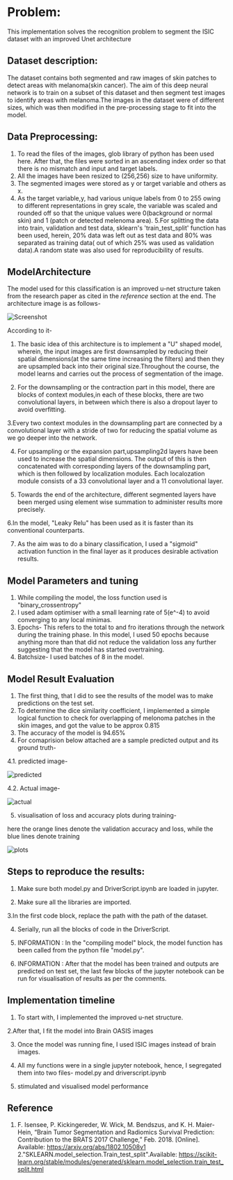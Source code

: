 
# Problem:
This implementation solves the recognition problem to segment the ISIC dataset with an improved Unet architecture 

## Dataset description:
The dataset contains both segmented and raw images of skin patches to detect areas with melanoma(skin cancer). The aim of this deep neural network is to train on a subset of this dataset and then segment test images to identify areas with melanoma.The images in the dataset were of different sizes, which was then modified in the pre-processing stage to fit into the model.

## Data Preprocessing:
1. To read the files of the images, glob library of python has been used here. After that, the files were sorted in an ascending index order so that there is no mismatch and input and target labels.
2. All the images have been resized to (256,256) size to have uniformity.
3. The segmented images were stored as y or target variable and others as x.
4. As the target variable,y, had various unique labels from 0 to 255 owing to different representations in grey scale, the variable was scaled and rounded off so that the unique values were 0(background or normal skin) and 1 (patch or detected melenoma area).
5.For splitting the data into train, validation and test data, sklearn's 'train_test_split' function has been used, herein, 20% data was left out as test data and 80% was separated as training data( out of which 25% was used as validation data).A random state was also used for reproducibility of results.


## ModelArchitecture
The model used for this classification is an improved u-net structure taken from the research paper as cited in the *reference* section at the end.
The architecture image is as follows-

![Screenshot](Resources/architecture.PNG)

According to it-
1. The basic idea of this architecture is to implement a "U" shaped model, wherein, the input images are first downsampled by reducing their spatial dimensions(at the same time increasing the filters) and then they are upsampled back into their original size.Throughout the course, the model learns and carries out the process of segmentation of the image.

2. For the downsampling or the contraction part in this model, there are blocks of context modules,in each of these blocks, there are two convolutional layers, in between which there is also a dropout layer to avoid overfitting.

3.Every two context modules in the downsampling part are connected by a convolutional layer with a stride of two for reducing the spatial volume as we go deeper into the network.

4. For upsampling or the expansion part,upsampling2d layers have been used to increase the spatial dimensions. The output of this is then concatenated with corresponding layers of the downsampling part, which is then followed by  localization modules. Each localozation module consists of a  33 convolutional layer and a 11 convolutional layer.

5. Towards the end of the architecture, different segmented layers have  been merged using element wise summation to administer results more precisely.

6.In the model, "Leaky Relu" has been used as it is faster than its conventional counterparts.

7. As the aim was to do a binary classification, I used a "sigmoid" activation function in the final layer as it produces desirable activation results.



## Model Parameters and tuning
1. While compiling the model, the loss function used is "binary_crossentropy" 
2. I used adam optimiser with a small learning rate of 5(e^-4) to avoid converging to any local minimas.
3. Epochs- This refers to the total to and fro iterations through the network during the training phase. In this model, I used 50 epochs because anything more than that did not reduce the validation loss any further suggesting that the model has started overtraining.
4. Batchsize- I used batches of 8 in the model.
 

## Model Result Evaluation 
1. The first thing, that I did to see the results of the model was to make predictions on the test set.
2. To determine the dice similarity coefficient, I implemented a simple logical function to check for overlapping of melonoma patches in the skin images, and got the value to be approx 0.815
3. The accuracy of the model is 94.65%
4. For comaprision below attached are a sample predicted output and its ground truth-

4.1. predicted image-

![predicted](Resources/predicted.PNG)

4.2. Actual image-

![actual](Resources/actual.PNG)

5. visualisation of loss and accuracy plots during training-

here the orange lines denote the validation accuracy and loss, while the blue lines denote training

![plots](Resources/plots.PNG)

## Steps to reproduce the results:
1. Make sure both model.py and DriverScript.ipynb are loaded in jupyter.

2. Make sure all the libraries are imported.

3.In the first code block, replace the path with the path of the dataset.

4. Serially, run all the blocks of code in the DriverScript.

5. INFORMATION : In the "compiling model" block, the model function has been called from the python file "model.py".

6. INFORMATION : After that the model has been trained and outputs are predicted on test set, the last few blocks of the jupyter notebook can be run for visualisation of results as per the comments.

## Implementation timeline
1. To start with, I implemented the improved u-net structure.

2.After that, I fit the model into Brain OASIS images

3. Once the model was running fine, I used ISIC images instead of brain images.

4. All my functions were in a single jupyter notebook, hence, I segregated them into two files- model.py and driverscript.ipynb

5. stimulated and visualised model performance

## Reference
1. F. Isensee, P. Kickingereder, W. Wick, M. Bendszus, and K. H. Maier-Hein, “Brain Tumor Segmentation and
Radiomics Survival Prediction: Contribution to the BRATS 2017 Challenge,” Feb. 2018. [Online]. Available:
https://arxiv.org/abs/1802.10508v1
2."SKLEARN.model_selection.Train_test_split".Available:
https://scikit-learn.org/stable/modules/generated/sklearn.model_selection.train_test_split.html


